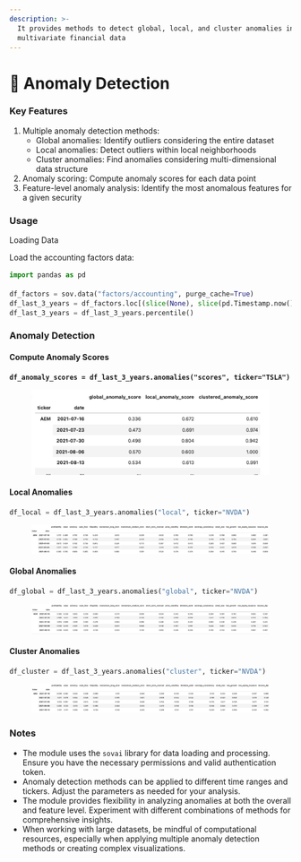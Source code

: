 ```yaml
---
description: >-
  It provides methods to detect global, local, and cluster anomalies in
  multivariate financial data
---
```


# 🏰 Anomaly Detection

### Key Features

1. Multiple anomaly detection methods:
   * Global anomalies: Identify outliers considering the entire dataset
   * Local anomalies: Detect outliers within local neighborhoods
   * Cluster anomalies: Find anomalies considering multi-dimensional data structure
2. Anomaly scoring: Compute anomaly scores for each data point
3. Feature-level anomaly analysis: Identify the most anomalous features for a given security

### Usage

Loading Data

Load the accounting factors data:

```python
import pandas as pd

df_factors = sov.data("factors/accounting", purge_cache=True)
df_last_3_years = df_factors.loc[(slice(None), slice(pd.Timestamp.now() - pd.DateOffset(years=3), None)), :]
df_last_3_years = df_last_3_years.percentile()
```

### Anomaly Detection

#### Compute Anomaly Scores

<pre class="language-python"><code class="lang-python"><strong>df_anomaly_scores = df_last_3_years.anomalies("scores", ticker="TSLA")
</strong></code></pre>

<figure><img src="../.gitbook/assets/image (2).png" alt=""><figcaption></figcaption></figure>

#### Local Anomalies

```python
df_local = df_last_3_years.anomalies("local", ticker="NVDA")
```

<figure><img src="../.gitbook/assets/image (3).png" alt=""><figcaption></figcaption></figure>

#### Global Anomalies

```python
df_global = df_last_3_years.anomalies("global", ticker="NVDA")
```

<figure><img src="../.gitbook/assets/image (5).png" alt=""><figcaption></figcaption></figure>

#### Cluster Anomalies

```python
df_cluster = df_last_3_years.anomalies("cluster", ticker="NVDA")
```

<figure><img src="../.gitbook/assets/image (6).png" alt=""><figcaption></figcaption></figure>

### Notes

* The module uses the `sovai` library for data loading and processing. Ensure you have the necessary permissions and valid authentication token.
* Anomaly detection methods can be applied to different time ranges and tickers. Adjust the parameters as needed for your analysis.
* The module provides flexibility in analyzing anomalies at both the overall and feature level. Experiment with different combinations of methods for comprehensive insights.
* When working with large datasets, be mindful of computational resources, especially when applying multiple anomaly detection methods or creating complex visualizations.
